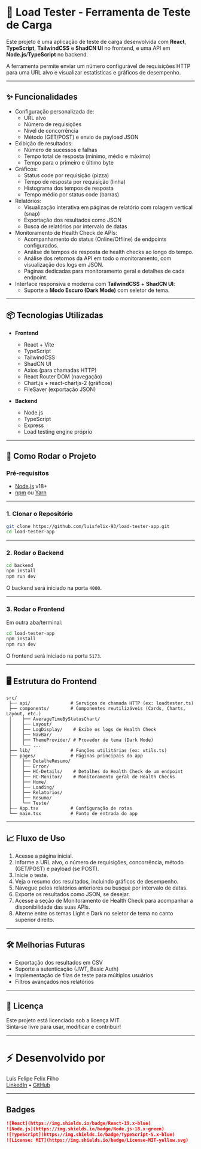 # 💫 Load Tester - Ferramenta de Teste de Carga

Este projeto é uma aplicação de teste de carga desenvolvida com **React**, **TypeScript**, **TailwindCSS** e **ShadCN UI** no frontend, e uma API em **Node.js**/**TypeScript** no backend.

A ferramenta permite enviar um número configurável de requisições HTTP para uma URL alvo e visualizar estatísticas e gráficos de desempenho.

---

## ✨ Funcionalidades

- Configuração personalizada de:
  - URL alvo
  - Número de requisições
  - Nível de concorrência
  - Método (GET/POST) e envio de payload JSON
- Exibição de resultados:
  - Número de sucessos e falhas
  - Tempo total de resposta (mínimo, médio e máximo)
  - Tempo para o primeiro e último byte
- Gráficos:
  - Status code por requisição (pizza)
  - Tempo de resposta por requisição (linha)
  - Histograma dos tempos de resposta
  - Tempo médio por status code (barras)
- Relatórios:
  - Visualização interativa em páginas de relatório com rolagem vertical (snap)
  - Exportação dos resultados como JSON
  - Busca de relatórios por intervalo de datas
- Monitoramento de Health Check de APIs:
  - Acompanhamento do status (Online/Offline) de endpoints configurados.
  - Análise de tempos de resposta de health checks ao longo do tempo.
  - Análise dos retornos da API em todo o monitoramento, com visualização dos logs em JSON.
  - Páginas dedicadas para monitoramento geral e detalhes de cada endpoint.
- Interface responsiva e moderna com **TailwindCSS** + **ShadCN UI**:
  - Suporte a **Modo Escuro (Dark Mode)** com seletor de tema.

---

## 📦 Tecnologias Utilizadas

- **Frontend**
  - React + Vite
  - TypeScript
  - TailwindCSS
  - ShadCN UI
  - Axios (para chamadas HTTP)
  - React Router DOM (navegação)
  - Chart.js + react-chartjs-2 (gráficos)
  - FileSaver (exportação JSON)

- **Backend**
  - Node.js
  - TypeScript
  - Express
  - Load testing engine próprio

---

## 🚀 Como Rodar o Projeto

### Pré-requisitos

- [Node.js](https://nodejs.org/) v18+
- [npm](https://www.npmjs.com/) ou [Yarn](https://yarnpkg.com/)

---

### 1. Clonar o Repositório

```bash
git clone https://github.com/luisfelix-93/load-tester-app.git
cd load-tester-app
```

---

### 2. Rodar o Backend

```bash
cd backend
npm install
npm run dev
```

O backend será iniciado na porta `4000`.

---

### 3. Rodar o Frontend

Em outra aba/terminal:

```bash
cd load-tester-app
npm install
npm run dev
```

O frontend será iniciado na porta `5173`.

---

## 🖥️ Estrutura do Frontend

```
src/
 ├── api/               # Serviços de chamada HTTP (ex: loadtester.ts)
 ├── components/        # Componentes reutilizáveis (Cards, Charts, Layout, etc.)
 │    ├── AverageTimeByStatusChart/
 │    ├── Layout/
 │    ├── LogDisplay/    # Exibe os logs de Health Check
 │    ├── NavBar/
 │    ├── ThemeProvider/ # Provedor de tema (Dark Mode)
 │    └── ...
 ├── lib/               # Funções utilitárias (ex: utils.ts)
 ├── pages/             # Páginas principais do app
 │    ├── DetalheResumo/
 │    ├── Error/
 │    ├── HC-Details/    # Detalhes do Health Check de um endpoint
 │    ├── HC-Monitor/    # Monitoramento geral de Health Checks
 │    ├── Home/
 │    ├── Loading/
 │    ├── Relatorios/
 │    ├── Resumo/
 │    └── Teste/
 ├── App.tsx            # Configuração de rotas
 └── main.tsx           # Ponto de entrada do app
```

---

## 📈 Fluxo de Uso

1. Acesse a página inicial.
2. Informe a URL alvo, o número de requisições, concorrência, método (GET/POST) e payload (se POST).
3. Inicie o teste.
4. Veja o resumo dos resultados, incluindo gráficos de desempenho.
5. Navegue pelos relatórios anteriores ou busque por intervalo de datas.
6. Exporte os resultados como JSON, se desejar.
7. Acesse a seção de Monitoramento de Health Check para acompanhar a disponibilidade das suas APIs.
8. Alterne entre os temas Light e Dark no seletor de tema no canto superior direito.

---

## 🛠️ Melhorias Futuras

- Exportação dos resultados em CSV
- Suporte a autenticação (JWT, Basic Auth)
- Implementação de filas de teste para múltiplos usuários
- Filtros avançados nos relatórios

---

## 📄 Licença

Este projeto está licenciado sob a licença MIT.  
Sinta-se livre para usar, modificar e contribuir!

---

# ⚡ Desenvolvido por

Luis Felipe Felix Filho  
[LinkedIn](https://www.linkedin.com/in/luis-felix-filho/) • [GitHub](https://github.com/luisfelix-93)

---

## Badges

```markdown
![React](https://img.shields.io/badge/React-19.x-blue)
![Node.js](https://img.shields.io/badge/Node.js-18.x-green)
![TypeScript](https://img.shields.io/badge/TypeScript-5.x-blue)
![License: MIT](https://img.shields.io/badge/License-MIT-yellow.svg)
```